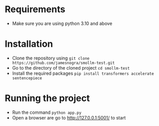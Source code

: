 # Requirements

- Make sure you are using python 3.10 and above

# Installation

- Clone the repository using `git clone https://github.com/jamesnogra/smollm-test.git`
- Go to the directory of the cloned project `cd smollm-test`
- Install the required packages `pip install transformers accelerate sentencepiece`

# Running the project

- Run the command `python app.py`
- Open a browser are go to http://127.0.0.1:5001/ to start
